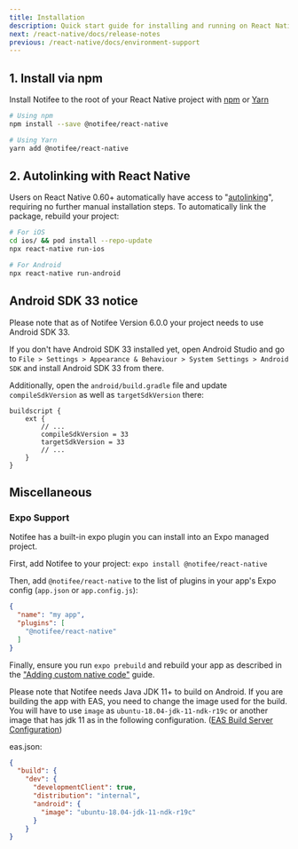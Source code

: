 ```yaml
---
title: Installation
description: Quick start guide for installing and running on React Native.
next: /react-native/docs/release-notes
previous: /react-native/docs/environment-support
---
```


## 1. Install via npm

Install Notifee to the root of your React Native project with [npm](https://www.npmjs.com/) or
[Yarn](https://yarnpkg.com/lang/en/)

```bash
# Using npm
npm install --save @notifee/react-native

# Using Yarn
yarn add @notifee/react-native
```


## 2. Autolinking with React Native
Users on React Native 0.60+ automatically have access to "[autolinking](https://github.com/react-native-community/cli/blob/master/docs/autolinking.md)",
requiring no further manual installation steps. To automatically link the package, rebuild your project:

```bash
# For iOS
cd ios/ && pod install --repo-update
npx react-native run-ios

# For Android
npx react-native run-android
```

## Android SDK 33 notice
Please note that as of Notifee Version 6.0.0 your project needs to use Android SDK 33.

If you don't have Android SDK 33 installed yet, open Android Studio and go to `File > Settings > Appearance & Behaviour > System Settings > Android SDK` and install Android SDK 33 from there.

Additionally, open the `android/build.gradle` file and update `compileSdkVersion` as well as `targetSdkVersion` there:
```
buildscript {
    ext {
        // ...
        compileSdkVersion = 33
        targetSdkVersion = 33
        // ...
    }
}
```

## Miscellaneous

### Expo Support
Notifee has a built-in expo plugin you can install into an Expo managed project.

First, add Notifee to your project:
`expo install @notifee/react-native`

Then, add `@notifee/react-native` to the list of plugins in your app's Expo config (`app.json` or `app.config.js`):
```json
{
  "name": "my app",
  "plugins": [
    "@notifee/react-native"
  ]
}
```

Finally, ensure you run `expo prebuild` and rebuild your app as described in the ["Adding custom native code"](https://docs.expo.io/workflow/customizing/) guide.

Please note that Notifee needs Java JDK 11+ to build on Android. If you are building the app with EAS, you need to change the image used for the build. You will have to use `image` as `ubuntu-18.04-jdk-11-ndk-r19c` or another image that has jdk 11 as in the following configuration. ([EAS Build Server Configuration](https://docs.expo.dev/build-reference/infrastructure/#image--ubuntu-1804-jdk-8-ndk-r19c--alias--default))

eas.json:
```json
{
  "build": {
    "dev": {
      "developmentClient": true,
      "distribution": "internal",
      "android": {
        "image": "ubuntu-18.04-jdk-11-ndk-r19c"
      }
    }
}
```
